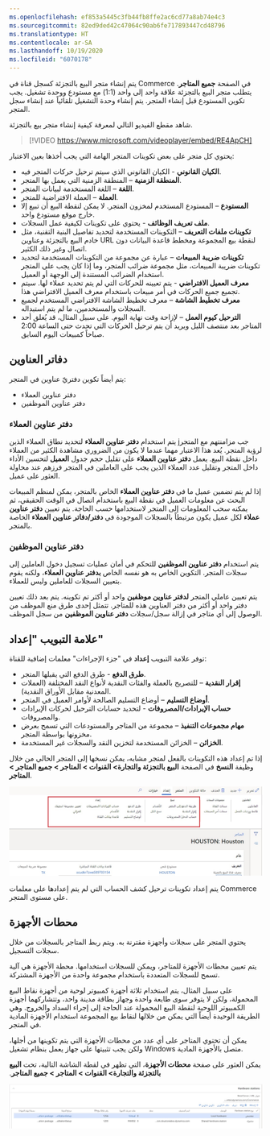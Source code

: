 ```yaml
---
ms.openlocfilehash: ef853a5445c3fb44fb8ffe2ac6cd77a8ab74e4c3
ms.sourcegitcommit: 82ed9ded42c47064c90ab6fe717893447cd48796
ms.translationtype: HT
ms.contentlocale: ar-SA
ms.lasthandoff: 10/19/2020
ms.locfileid: "6070178"
---
```

يتم إنشاء متجر البيع بالتجزئة كسجل قناة في Commerce في الصفحة **جميع المتاجر**. يتطلب متجر البيع بالتجزئة علاقة واحد إلى واحد (1:1) مع مستودع ووحدة تشغيل. يجب تكوين المستودع قبل إنشاء المتجر. يتم إنشاء وحدة التشغيل تلقائياً عند إنشاء سجل المتجر. 

شاهد مقطع الفيديو التالي لمعرفة كيفية إنشاء متجر بيع بالتجزئة.

 > [!VIDEO https://www.microsoft.com/videoplayer/embed/RE4ApCH]

يحتوي كل متجر على بعض تكوينات المتجر الهامة التي يجب أخذها بعين الاعتبار:

- **الكيان القانوني** - الكيان القانوني الذي سيتم ترحيل حركات المتجر فيه.
- **المنطقة الزمنية** – المنطقة الزمنية التي يعمل بها المتجر.
- **اللغة** – اللغة المستخدمة لبيانات المتجر.
- **العملة** – العملة الافتراضية للمتجر.
- **المستودع** – المستودع المستخدم لمخزون المتجر. لا يمكن لنقطة البيع أن تبيع إلا خارج موقع مستودع واحد. 
- **ملف تعريف الوظائف** - يحتوي على تكوينات لكيفية عمل السجلات. 
- **تكوينات ملفات التعريف** – التكوينات المستخدمة لتحديد تفاصيل البنية التقنية، مثل خادم البيع بالتجزئة وعناوين URL لنقطة بيع المجموعة ومخطط قاعدة البيانات دون اتصال وغير ذلك الكثير. 
- **تكوينات ضريبة المبيعات** – عبارة عن مجموعة من التكوينات المستخدمة لتحديد تكوينات ضريبة المبيعات، مثل مجموعة ضرائب المتجر، وما إذا كان يجب على المتجر استخدام الضرائب المستندة إلى الوجهة أو العميل.
- **معرف العميل الافتراضي** - يتم تعيينه للحركات التي لم يتم تحديد عملاء لها. سيتم تجميع جميع الحركات في أمر مبيعات باستخدام معرف العميل الافتراضي هذا.
- **معرف تخطيط الشاشة** – معرف تخطيط الشاشة الافتراضي المستخدم لجميع السجلات والمستخدمين، ما لم يتم استبداله. 
- **الترحيل كيوم العمل** – لإزاحة وقت نهاية اليوم. على سبيل المثال، قد يُغلق أحد المتاجر بعد منتصف الليل ويريد أن يتم ترحيل الحركات التي تحدث حتى الساعة 2:00 صباحاً كمبيعات اليوم السابق. 

## <a name="address-books"></a>دفاتر العناوين
يتم أيضاً تكوين دفتريّ عناوين في المتجر:

- دفتر عناوين العملاء
- دفتر عناوين الموظفين 

### <a name="customer-address-book"></a>دفتر عناوين العملاء
يتم استخدام **دفتر عناوين العملاء** لتحديد نطاق العملاء الذين jجب مزامنتهم مع المتجر لرؤية المتجر. يُعد هذا الاعتبار مهما عندما لا يكون من الضروري مشاهدة الكثير من العملاء داخل نقطة البيع. يعمل **دفتر عناوين العملاء** على تقليل حجم جدول **العميل** لتحسين الأداء داخل المتجر وتقليل عدد العملاء الذين يجب على العاملين في المتجر فرزهم عند محاولة العثور على عميل. 

إذا لم يتم تضمين عميل ما في **دفتر عناوين العملاء** الخاص بالمتجر، يمكن لمنظم المبيعات البحث عن معلومات العميل في نقطة البيع باستخدام اتصال في الوقت الحقيقي، ثم يمكنه سحب المعلومات إلى المتجر لاستخدامها حسب الحاجة. يتم تعيين **دفتر عناوين عملاء** لكل عميل يكون مرتبطاً بالسجلات الموجودة في **دفتر/دفاتر عناوين العملاء** الخاصة بالمتجر. 

### <a name="employee-address-book"></a>دفتر عناوين الموظفين
يتم استخدام **دفتر عناوين الموظفين** للتحكم في أمان عمليات تسجيل دخول العاملين إلى سجلات المتجر. التكوين الخاص به هو نفسه الخاص **بدفتر عناوين العملاء**، ولكنه يقوم بتعيين السجلات للعاملين وليس للعملاء.  

يتم تعيين عاملي المتجر **لدفتر عناوين موظفين** واحد أو أكثر تم تكوينه. يتم بعد ذلك تعيين دفتر واحد أو أكثر من دفتر العناوين هذه للمتاجر. تتمثل إحدى طرق منع الموظف من الوصول إلى أي متاجر في إزالة سجل/سجلات **دفتر عناوين الموظفين** من سجل الموظف. 

## <a name="set-up-tab"></a>علامة التبويب "إعداد" 
توفر علامة التبويب **إعداد** في "جزء الإجراءات" معلمات إضافية للقناة:

- **طرق الدفع** - طرق الدفع التي يقبلها المتجر. 
- **إقرار النقدية** – للتصريح بالعملة والفئات النقدية لأنواع النقد المختلفة (العملات المعدنية مقابل الأوراق النقدية).
- **أوضاع التسليم** – أوضاع التسليم الصالحة لأوامر العميل في المتجر. 
- **حساب الإيرادات/المصروفات** - لتحديد حسابات الترحيل لحركات الإيرادات والمصروفات.
- **مهام مجموعات التنفيذ** – مجموعة من المتاجر والمستودعات التي تسمح بعرض مخزونها بواسطة المتجر. 
- **الخزائن** – الخزائن المستخدمة لتخزين النقد والسجلات غير المستخدمة. 

إذا تم إعداد هذه التكوينات بالفعل لمتجر مشابه، يمكن نسخها إلى المتجر الحالي من خلال وظيفة **النسخ** في الصفحة **البيع بالتجزئة والتجارة> القنوات > المتاجر > جميع المتاجر > المتاجر**. 

 
[ ![لقطة شاشة لوظائف النسخ في صفحة المتاجر](../media/copy-functions-ssm.jpg) ](../media/copy-functions-ssm.jpg#lightbox)


يتم إعداد تكوينات ترحيل كشف الحساب التي لم يتم إعدادها على معلمات Commerce على مستوى المتجر. 


## <a name="hardware-stations"></a>محطات الأجهزة
يحتوي المتجر على سجلات وأجهزة مقترنة به. ويتم ربط المتاجر بالسجلات من خلال سجلات التسجيل. 

يتم تعيين محطات الأجهزة للمتاجر، ويمكن للسجلات استخدامها. محطة الأجهزة هي آلية تسمح للسجلات المتعددة باستخدام مجموعة واحدة من الأجهزة المشتركة. 

على سبيل المثال، يتم استخدام ثلاثة أجهزة كمبيوتر لوحية من أجهزة نقاط البيع المحمولة، ولكن لا يتوفر سوى طابعة واحدة وجهاز بطاقة مدينة واحد، وتتشاركهما أجهزة الكمبيوتر اللوحية لنقطة البيع المحمولة عند الحاجة إلى إجراء السداد والخروج. وهي الطريقة الوحيدة أيضاً التي يمكن من خلالها لنقاط بيع المجموعة استخدام الأجهزة المادية في المتجر. 

يمكن أن تحتوي المتاجر على أي عدد من محطات الأجهزة التي يتم تكوينها من أجلها، ولكن يجب تثبيتها على جهاز يعمل بنظام تشغيل Windows متصل بالأجهزة المادية. 

يمكن العثور على صفحة **محطات الأجهزة**، التي تظهر في لقطة الشاشة التالية، تحت **‬‏‫البيع بالتجزئة والتجارة> القنوات > المتاجر > جميع المتاجر**.


[ ![لقطة شاشة لصفحة محطات الأجهزة](../media/hardware-stations-ss.jpg) ](../media/hardware-stations-ss.jpg#lightbox)


